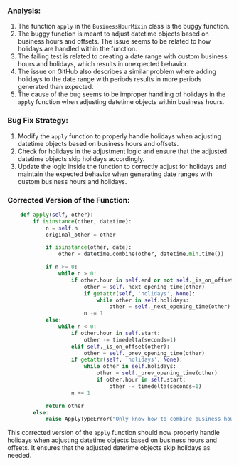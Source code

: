 ### Analysis:
1. The function `apply` in the `BusinessHourMixin` class is the buggy function.
2. The buggy function is meant to adjust datetime objects based on business hours and offsets. The issue seems to be related to how holidays are handled within the function.
3. The failing test is related to creating a date range with custom business hours and holidays, which results in unexpected behavior.
4. The issue on GitHub also describes a similar problem where adding holidays to the date range with periods results in more periods generated than expected.
5. The cause of the bug seems to be improper handling of holidays in the `apply` function when adjusting datetime objects within business hours.

### Bug Fix Strategy:
1. Modify the `apply` function to properly handle holidays when adjusting datetime objects based on business hours and offsets.
2. Check for holidays in the adjustment logic and ensure that the adjusted datetime objects skip holidays accordingly.
3. Update the logic inside the function to correctly adjust for holidays and maintain the expected behavior when generating date ranges with custom business hours and holidays.

### Corrected Version of the Function:
```python
    def apply(self, other):
        if isinstance(other, datetime):
            n = self.n
            original_other = other

            if isinstance(other, date):
                other = datetime.combine(other, datetime.min.time())

            if n >= 0:
                while n > 0:
                    if other.hour in self.end or not self._is_on_offset(other):
                        other = self._next_opening_time(other)
                        if getattr(self, 'holidays', None):
                            while other in self.holidays:
                                other = self._next_opening_time(other)
                        n -= 1
            else:
                while n < 0:
                    if other.hour in self.start:
                        other -= timedelta(seconds=1)
                    elif self._is_on_offset(other):
                        other = self._prev_opening_time(other)
                    if getattr(self, 'holidays', None):
                        while other in self.holidays:
                            other = self._prev_opening_time(other)
                            if other.hour in self.start:
                                other -= timedelta(seconds=1)
                    n += 1

            return other
        else:
            raise ApplyTypeError("Only know how to combine business hour with datetime")
```

This corrected version of the `apply` function should now properly handle holidays when adjusting datetime objects based on business hours and offsets. It ensures that the adjusted datetime objects skip holidays as needed.